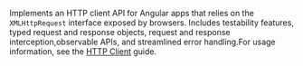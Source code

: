 Implements an HTTP client API for Angular apps that relies on the `XMLHttpRequest` interface exposed by browsers. Includes testability features, typed request and response objects, request and response interception,observable APIs, and streamlined error handling.For usage information, see the [HTTP Client](guide/understanding-communicating-with-http) guide.
